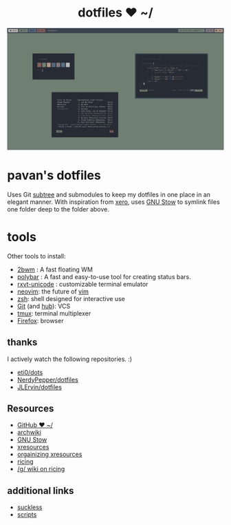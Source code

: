 <h1 align="center">dotfiles ❤ ~/</h1>

![designr](img/scrots/designr.png)

# pavan's dotfiles

Uses Git [subtree][] and submodules to keep my dotfiles in one place
in an elegant manner. With inspiration from [xero][], uses [GNU Stow][]
to symlink files one folder deep to the folder above.

[subtree]: https://github.com/git/git/blob/master/contrib/subtree/git-subtree.txt
[xero]: https://github.com/xero/dotfiles
[GNU Stow]: https://www.gnu.org/software/stow/

# tools

Other tools to install:

- [2bwm](https://wiki.archlinux.org/index.php/2bwm) : A fast floating WM
- [polybar](https://github.com/jaagr/polybar) : A fast and easy-to-use tool for creating status bars.
- [rxvt-unicode](https://wiki.archlinux.org/index.php/rxvt-unicode) : customizable terminal emulator
- [neovim](https://neovim.io/): the future of [vim](https://twitter.com/nelstrom/status/881813223997153280)
- [zsh](http://www.zsh.org/): shell designed for interactive use
- [Git](https://git-scm.com/) (and [hub](https://hub.github.com/)): VCS
- [tmux](https://github.com/tmux/tmux): terminal multiplexer
- [Firefox](https://www.mozilla.org/en-US/firefox/): browser

## thanks

I actively watch the following repositories. :)

* [eti0/dots](https://github.com/eti0/dots)
* [NerdyPepper/dotfiles](https://github.com/NerdyPepper/dotfiles)
* [JLErvin/dotfiles](https://github.com/JLErvin/dotfiles)

## Resources

* [GitHub ❤ ~/](http://dotfiles.github.io/)
* [archwiki](https://wiki.archlinux.org/index.php/Dotfiles)
* [GNU Stow](https://www.gnu.org/software/stow/)
* [xresources](https://wiki.archlinux.org/index.php/x_resources)
* [orgainizing xresources](https://www.reddit.com/r/unixporn/wiki/organizing_xresources)
* [ricing](https://www.reddit.com/r/unixporn/wiki/ricerous_info)
* [/g/ wiki on ricing](https://wiki.installgentoo.com/index.php/GNU/Linux_ricing)

## additional links

* [suckless](https://github.com/pavanjadhaw/suckless)
* [scripts](https://github.com/pavanjadhaw/bin)
